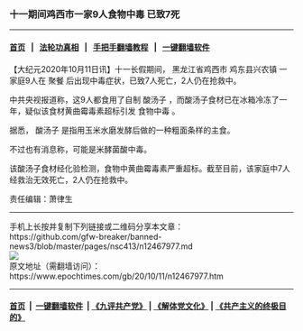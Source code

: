 ### 十一期间鸡西市一家9人食物中毒 已致7死
------------------------

#### [首页](https://github.com/gfw-breaker/banned-news3/blob/master/README.md) &nbsp;&nbsp;|&nbsp;&nbsp; [法轮功真相](https://github.com/begood0513/basic/blob/master/README.md)  &nbsp;&nbsp;|&nbsp;&nbsp; [手把手翻墙教程](https://github.com/gfw-breaker/guides/wiki)  &nbsp;&nbsp;|&nbsp;&nbsp; [一键翻墙软件](https://github.com/gfw-breaker/nogfw/blob/master/README.md)  



<div><p>
 【大纪元2020年10月11日讯】十一长假期间，
 <ok href="https://www.epochtimes.com/gb/tag/%E9%BB%91%E9%BE%99%E6%B1%9F%E7%9C%81%E9%B8%A1%E8%A5%BF%E5%B8%82.html">
  黑龙江省鸡西市
 </ok>
 <ok href="https://www.epochtimes.com/gb/tag/%E9%B8%A1%E4%B8%9C%E5%8E%BF%E5%85%B4%E5%86%9C%E9%95%87.html">
  鸡东县兴农镇
 </ok>
 一家庭9人在
 <ok href="https://www.epochtimes.com/gb/tag/%E8%81%9A%E9%A4%90.html">
  聚餐
 </ok>
 后出现中毒症状，已致7人死亡，2人仍在抢救中。
</p>
<p>
 中共央视报道称，这9人都食用了自制
 <ok href="https://www.epochtimes.com/gb/tag/%E9%85%B8%E6%B1%A4%E5%AD%90.html">
  酸汤子
 </ok>
 ，而酸汤子食材已在冰箱冷冻了一年，疑似该食材黄曲霉毒素超标引发
 <ok href="https://www.epochtimes.com/gb/tag/%E9%A3%9F%E7%89%A9%E4%B8%AD%E6%AF%92.html">
  食物中毒
 </ok>
 。
</p>
<p>
 据悉，
 <ok href="https://www.epochtimes.com/gb/tag/%E9%85%B8%E6%B1%A4%E5%AD%90.html">
  酸汤子
 </ok>
 是指用玉米水磨发酵后做的一种粗面条样的主食。
</p>
<p>
 不过也有消息称，可能是米酵菌酸中毒。
</p>
<p>
 该酸汤子食材经化验检测，食物中黄曲霉毒素严重超标。截至目前，该家庭中7人经救治无效死亡，2人仍在抢救中。
</p>
<p>
 责任编辑：萧律生
</p>
</div>
<hr/>
手机上长按并复制下列链接或二维码分享本文章：<br/>
https://github.com/gfw-breaker/banned-news3/blob/master/pages/nsc413/n12467977.md <br/>
<a href='https://github.com/gfw-breaker/banned-news3/blob/master/pages/nsc413/n12467977.md'><img src='https://github.com/gfw-breaker/banned-news3/blob/master/pages/nsc413/n12467977.md.png'/></a> <br/>
原文地址（需翻墙访问）：https://www.epochtimes.com/gb/20/10/11/n12467977.htm


------------------------
#### [首页](https://github.com/gfw-breaker/banned-news3/blob/master/README.md) &nbsp;|&nbsp; [一键翻墙软件](https://github.com/gfw-breaker/nogfw/blob/master/README.md) &nbsp;| [《九评共产党》](https://github.com/gfw-breaker/9ping.md/blob/master/README.md#九评之一评共产党是什么) | [《解体党文化》](https://github.com/gfw-breaker/jtdwh.md/blob/master/README.md) | [《共产主义的终极目的》](https://github.com/gfw-breaker/gczydzjmd.md/blob/master/README.md)


<img src='http://gfw-breaker.win/banned-news3/pages/nsc413/n12467977.md' width='0px' height='0px'/>
